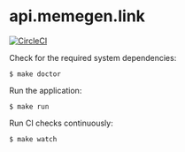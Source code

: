 # api.memegen.link

[![CircleCI](https://circleci.com/gh/jacebrowning/memegen-api/tree/main.svg?style=svg&circle-token=a29fc0ceda1c484cc24ee07f8568a16ed259c99f)](https://circleci.com/gh/jacebrowning/memegen-api/tree/main)

Check for the required system dependencies:

```
$ make doctor
```

Run the application:

```
$ make run
```

Run CI checks continuously:

```
$ make watch
```
